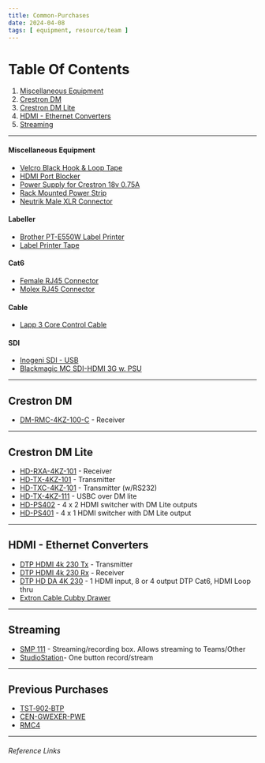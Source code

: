 ```yaml
---
title: Common-Purchases
date: 2024-04-08
tags: [ equipment, resource/team ]
---
```

# Table Of Contents
1. [Miscellaneous Equipment](#Miscellaneous%20Equipment)
2. [Crestron DM](#Crestron%20DM)
3. [Crestron DM Lite](#Crestron%20DM%20Lite)
4. [HDMI - Ethernet Converters](#HDMI%20-%20Ethernet%20Converters)
5. [Streaming](#Streaming)

---

#### Miscellaneous Equipment
- [Velcro Black Hook & Loop Tape]
- [HDMI Port Blocker]
- [Power Supply for Crestron 18v 0.75A]
- [Rack Mounted Power Strip]
- [Neutrik Male XLR Connector]

#### Labeller
- [Brother PT-E550W Label Printer]
- [Label Printer Tape]

#### Cat6
- [Female RJ45 Connector]
- [Molex RJ45 Connector]

#### Cable
- [Lapp 3 Core Control Cable]

#### SDI
- [Inogeni SDI - USB]
- [Blackmagic MC SDI-HDMI 3G w. PSU]
---

## Crestron DM
- [DM-RMC-4KZ-100-C] - Receiver
---

## Crestron DM Lite
- [HD-RXA-4KZ-101] - Receiver
- [HD-TX-4KZ-101] - Transmitter
- [HD-TXC-4KZ-101] - Transmitter (w/RS232) 
- [HD-TX-4KZ-111] - USBC over DM lite
- [HD-PS402] - 4 x 2 HDMI switcher with DM Lite outputs 
- [HD-PS401] - 4 x 1 HDMI switcher with DM Lite output
---

## HDMI - Ethernet Converters
- [DTP HDMI 4k 230 Tx] - Transmitter
- [DTP HDMI 4k 230 Rx] - Receiver
- [DTP HD DA 4K 230] - 1 HDMI input, 8 or 4 output DTP Cat6, HDMI Loop thru
- [Extron Cable Cubby Drawer](https://www.extron.com/product/ccdseries)
---

## Streaming
- [SMP 111] - Streaming/recording box. Allows streaming to Teams/Other
- [StudioStation]- One button record/stream
---

## Previous Purchases
- [TST‑902‑BTP]
- [CEN-GWEXER-PWE]
- [RMC4]
---

###### Reference Links

[Brother PT-E550W Label Printer]: https://ie.rs-online.com/web/p/label-printers/9186692
[Label Printer Tape]: https://ie.rs-online.com/web/p/label-printer-tapes/1572275?searchId=e888b5b2-ef44-424e-a07a-b6d4b04b519d&gb=s
[Female RJ45 Connector]: https://ie.rs-online.com/web/p/ethernet-connectors/7810845
[Molex RJ45 Connector]: (https://ie.rs-online.com/web/p/ethernet-connectors/8006829?gb=s)
[Inogeni SDI - USB]: https://www.thomann.de/ie/inogeni_sdi_to_usb_3.0_converter.htm?listPosition=2
[Blackmagic MC SDI-HDMI 3G w. PSU]:https://www.thomann.de/ie/blackmagic_design_mc_sdi_hdmi_3g_w._psu.htm
[Velcro Black Hook & Loop Tape]: https://ie.rs-online.com/web/p/hook-loop-tapes/4239533?searchId=a14c5c77-e4ef-4f1f-b9ef-5b48365ff754&gb=s
[Lapp 3 Core Control Cable]: https://ie.rs-online.com/web/p/twisted-pair-multicore-data-cable/4451654?searchId=fc4e2d63-1425-4a87-bca2-94507e21762c&gb=s
[HDMI Port Blocker]: https://ie.rs-online.com/web/p/av-connector-accessories/7635751?searchId=17fa40cb-e2f2-42ab-86b5-ea82e0dc63ff&gb=s
[Power Supply for Crestron 18v 0.75A]: https://ie.rs-online.com/web/p/ac-dc-adapters/1176114?searchId=cc908ba1-ab5f-41e0-99ed-0b9db397ce18&gb=s
[DM-RMC-4KZ-100-C]: https://www.crestron.com/Products/Video/DigitalMedia-Endpoints/Receivers/DM-RMC-4KZ-100-C
[HD-RXA-4KZ-101]: https://www.crestron.com/Products/Video/HDMI-Solutions/HDMI-Extenders/HD-RXA-4KZ-101
[HD-TX-4KZ-101]: https://www.crestron.com/Products/Video/HDMI-Solutions/HDMI-Extenders/HD-TX-4KZ-101
[HD-TXC-4KZ-101]: https://www.crestron.com/Products/Video/HDMI-Solutions/HDMI-Extenders/HD-TXC-4KZ-101
[HD-TX-4KZ-111]: https://www.crestron.com/Products/Video/HDMI-Solutions/HDMI-Extenders/HD-TX-4KZ-111
[HD-PS402]: https://www.crestron.com/Products/Video/DigitalMedia-Switchers/Fixed-Switchers/HD-PS402
[HD-PS401]: https://www.crestron.com/Products/Video/DigitalMedia-Switchers/Fixed-Switchers/HD-PS401
[DTP HDMI 4k 230 Tx]: https://www.extron.com/product/dtphdmi230tx?subtype=360
[DTP HDMI 4k 230 Rx]: https://www.extron.com/product/dtphdmi230rx?subtype=360
[DTP HD DA 4K 230]: https://www.extron.com/product/dtphdda230
[SMP 111]: https://www.extron.com/product/smp111
[StudioStation]: https://www.extron.com/product/studiostation
[TST‑902‑BTP]: https://www.crestron.com/Products/Accessory/Power-Supplies/Battery-Packs/TST-902-BTP
[CEN-GWEXER-PWE]: https://www.crestron.com/Products/Control-Hardware-Software/Wireless-Communications/Wireless-Gateways/CEN-GWEXER-PWE
[RMC4]: https://www.crestron.com/Products/Control-Hardware-Software/Hardware/Control-Systems/RMC4
[Rack Mounted Power Strip]: https://ie.farnell.com/lms-data/pdu-6ws-h/6-way-horizontal-13a-switched/dp/3761838

[Neutrik Male XLR Connector]: (https://ie.rs-online.com/web/p/xlr-connectors/0405607?searchId=2cd68ffa-e5aa-47b3-884c-7883dab3357e&gb=s)
